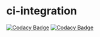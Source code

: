 # ci-integration

[![Codacy Badge](https://api.codacy.com/project/badge/Grade/901c8e39b56145e188ca33c1425c2566)](https://app.codacy.com/gh/julenminer/ci-integration?utm_source=github.com&utm_medium=referral&utm_content=julenminer/ci-integration&utm_campaign=Badge_Grade)
[![Codacy Badge](https://api.codacy.com/project/badge/Coverage/901c8e39b56145e188ca33c1425c2566)](https://www.codacy.com/gh/julenminer/ci-integration?utm_source=github.com&utm_medium=referral&utm_content=julenminer/ci-integration&utm_campaign=Badge_Coverage)

